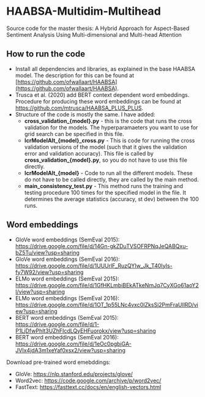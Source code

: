 # HAABSA-Multidim-Multihead 

Source code for the master thesis: A Hybrid Approach for Aspect-Based Sentiment Analysis Using Multi-dimensional and Multi-head Attention

## How to run the code
- Install all dependencies and libraries, as explained in the base HAABSA model. The description for this can be found at [https://github.com/ofwallaart/HAABSA](https://github.com/ofwallaart/HAABSA).
- Trusca et al. (2020) add BERT context dependent word embeddings. Procedure for producing these word embeddings can be found at https://github.com/mtrusca/HAABSA_PLUS_PLUS.
- Structure of the code is mostly the same. I have added:
	- **cross_validation_{model}.py** - this is the code that runs the cross validation for the models. The hyperparamaeters you want to use for grid search can be specified in this file.
	- **lcrModelAlt_{model}_cross.py** - This is code for running the cross validation versions of the model (such that it gives the validation error and validation accuracy). This file is called by **cross_validation_{model}.py**, so you do not have to use this file directly.
	-  **lcrModelAlt_{model}** - Code to run all the different models. These do not have to be called directly, they are called by the main method.
	- **main_consistency_test.py** - This method runs the training and testing procedure 100 times for the specified model in the file. It determines the average statistics (accuracy, st dev) between the 100 runs.
## Word embeddings
 - GloVe word embeddings (SemEval 2015): https://drive.google.com/file/d/14Gn-gkZDuTVSOFRPNqJeQABQxu-bZ5Tu/view?usp=sharing
 - GloVe word embeddings (SemEval 2016): https://drive.google.com/file/d/1UUUrlF_RuzQYIw_Jk_T40IyIs-fy7W92/view?usp=sharing
 - ELMo word embeddings (SemEval 2015): https://drive.google.com/file/d/1GfHKLmbiBEkATkeNmJq7CyXGo61aoY2l/view?usp=sharing
 - ELMo word embeddings (SemEval 2016): https://drive.google.com/file/d/1OT_1p55LNc4vxc0IZksSj2PmFraUIlRD/view?usp=sharing
 - BERT word embeddings (SemEval 2015): https://drive.google.com/file/d/1-P1LjDfwPhlt3UZhFIcdLQyEHFuorokx/view?usp=sharing
 - BERT word embeddings (SemEval 2016): https://drive.google.com/file/d/1eOc0pgbjGA-JVIx4jdA3m1xeYaf0xsx2/view?usp=sharing
 
Download pre-trained word emebddings: 
- GloVe: https://nlp.stanford.edu/projects/glove/
- Word2vec: https://code.google.com/archive/p/word2vec/
- FastText: https://fasttext.cc/docs/en/english-vectors.html

